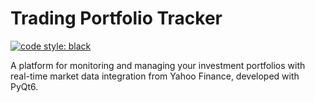 # Trading Portfolio Tracker

[![code style: black](https://img.shields.io/badge/code%20style-black-000000.svg)](https://github.com/psf/black)

A platform for monitoring and managing your investment portfolios with real-time
market data integration from Yahoo Finance, developed with PyQt6.
